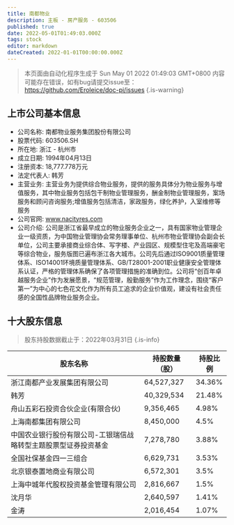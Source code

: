 ```yaml
---
title: 南都物业
description: 主板 - 房产服务 - 603506
published: true
date: 2022-05-01T01:49:03.000Z
tags: stock
editor: markdown
dateCreated: 2022-01-01T00:00:00.000Z
---
```


> 本页面由自动化程序生成于 Sun May 01 2022 01:49:03 GMT+0800
> 内容可能存在错误，如有bug请提交issue至：https://github.com/Eroleice/doc-pi/issues
{.is-warning}

## 上市公司基本信息
- 公司名称: 南都物业服务集团股份有限公司
- 股票代码: 603506.SH
- 所在地: 浙江 - 杭州市
- 成立日期: 1994年04月13日
- 注册资本: 18,777.778万元
- 法定代表人: 韩芳
- 主营业务: 主营业务为提供综合物业服务，提供的服务具体分为物业服务与增值服务，其中物业服务包括包干制物业管理服务，酬金制物业管理服务，案场服务和顾问咨询服务;增值服务包括清洁，家政服务，绿化养护，入室维修等服务
- 公司官网: www.nacityres.com
- 公司介绍: 公司是浙江省最早成立的物业服务企业之一，具有国家物业管理企业一级资质，为中国物业管理协会常务理事单位、杭州市物业管理协会副会长单位，公司主要承接商业综合体、写字楼、产业园区、规模型住宅及高端豪宅等综合物业，服务版图已遍布浙江各大城市。公司先后通过ISO9001质量管理体系、ISO14001环境质量管理体系、GB/T28001-2001职业健康安全管理体系认证，严格的管理体系确保了各项管理措施的准确到位。公司将“创百年卓越服务企业”作为发展愿景，“规范管理，殷勤服务”作为工作理念，围绕“客户第一”为中心的七色花文化作为所有员工追求的企业价值观，建设有社会责任感的全国性品牌物业服务企业。


## 十大股东信息
> 股东持股数据截止于：2022年03月31日
{.is-info}

| 股东名称 | 持股数量（股） | 持股比例 |
| --- | --- | --- |
| 浙江南都产业发展集团有限公司 | 64,527,327 | 34.36% |
| 韩芳 | 40,329,534 | 21.48% |
| 舟山五彩石投资合伙企业(有限合伙) | 9,356,465 | 4.98% |
| 上海南都集团有限公司 | 8,450,000 | 4.5% |
| 中国农业银行股份有限公司-工银瑞信战略转型主题股票型证券投资基金 | 7,278,780 | 3.88% |
| 全国社保基金四一三组合 | 6,629,731 | 3.53% |
| 北京银泰置地商业有限公司 | 6,572,301 | 3.5% |
| 上海中城年代股权投资基金管理有限公司 | 2,816,667 | 1.5% |
| 沈月华 | 2,640,597 | 1.41% |
| 金涛 | 2,016,454 | 1.07% |




